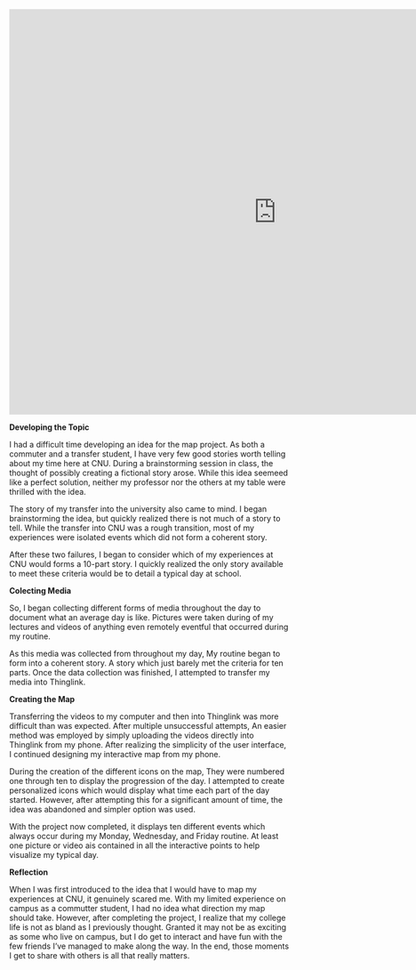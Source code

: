 <iframe width="960" height="729.2193308550186" data-original-width="1614" data-original-height="1226" src="https://www.thinglink.com/card/1499039690555129859" type="text/html" frameborder="0" webkitallowfullscreen mozallowfullscreen allowfullscreen scrolling="no"></iframe><script async src="//cdn.thinglink.me/jse/responsive.js"></script>


**Developing the Topic**

I had a difficult time developing an idea for the map project. As both a commuter and a transfer student, I have very few good stories worth telling about my time here at CNU. During a brainstorming session in class, the thought of possibly creating a fictional story arose. While this idea seemeed like a perfect solution, neither my professor nor the others at my table were thrilled with the idea. 

The story of my transfer into the university also came to mind. I began brainstorming the idea, but quickly realized there is not much of a story to tell. While the transfer into CNU was a rough transition, most of my experiences were isolated events which did not form a coherent story.

After these two failures, I began to consider which of my experiences at CNU would forms a 10-part story. I quickly realized the only story available to meet these criteria would be to detail a typical day at school.

**Colecting Media**

So, I began collecting different forms of media throughout the day to document what an average day is like. Pictures were taken during of my lectures and videos of anything even remotely eventful that occurred during my routine. 

As this media was collected from throughout my day, My routine began to form into a coherent story. A story which just barely met the criteria for ten parts. Once the data collection was finished, I attempted to transfer my media into Thinglink. 

**Creating the Map**

Transferring the videos to my computer and then into Thinglink was more difficult than was expected. After multiple unsuccessful attempts, An easier method was employed by simply uploading the videos directly into Thinglink from my phone. After realizing the simplicity of the user interface, I continued designing my interactive map from my phone. 

During the creation of the different icons on the map, They were numbered one through ten to display the progression of the day. I attempted to create personalized icons which would display what time each part of the day started. However, after attempting this for a significant amount of time, the idea was abandoned and simpler option was used. 

With the project now completed, it displays ten different events which always occur during my Monday, Wednesday, and Friday routine. At least one picture or video ais contained in all the interactive points to help visualize my typical day.

**Reflection**

When I was first introduced to the idea that I would have to map my experiences at CNU, it genuinely scared me. With my limited experience on campus as a commutter student, I had no idea what direction my map should take. However, after completing the project, I realize that my college life is not as bland as I previously thought. Granted it may not be as exciting as some who live on campus, but I do get to interact and have fun with the few friends I’ve managed to make along the way. In the end, those moments I get to share with others is all that really matters.
